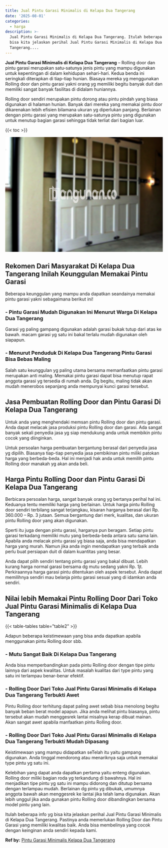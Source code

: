 ```yaml
---
title: Jual Pintu Garasi Minimalis di Kelapa Dua Tangerang
date: '2025-08-01'
categories:
  - harga
description: >-
  Jual Pintu Garasi Minimalis di Kelapa Dua Tangerang. Itulah beberapa info yg
  bisa kita jelaskan perihal Jual Pintu Garasi Minimalis di Kelapa Dua
  Tangerang....
---
```


**Jual Pintu Garasi Minimalis di Kelapa Dua Tangerang** – Rolling door dan pintu garasi merupakan satu-satunya jenis pintu yang mampu digunakan untuk kepentingan di dalam kehidupan sehari-hari. Kedua benda ini seringkali diterapkan di tiap-tiap hunian. Biasaya mereka yg menggunakan Rolling door dan pintu garasi yakni orang yg memiliki begitu banyak duit dan memiliki sangat banyak fasilitas di didalam huniannya.

Rolling door sendiri merupakan pintu dorong atau pintu pindah yang biasa digunakan di halaman hunian. Banyak dari mereka yang memakai pintu door dikarenakan lebih efisien bilamana ukuran yg diperlukan panjang. Berlainan dengan pintu garasi yang merupakan satu-satunya pintu yang digunakan untuk menutup bagian garasi sehingga tidak terliat dari bagian luar.

{{< toc >}}

![Jual Pintu Garasi Minimalis di Kelapa Dua Tangerang](/images/pintu-garasi-66.png)

## Rekomen Dari Masyarakat Di Kelapa Dua Tangerang Inilah Keunggulan Memakai Pintu Garasi

Beberapa keunggulan yang mampu anda dapatkan seandainya memakai pintu garasi yakni sebagaimana berikut ini!

### \- Pintu Garasi Mudah Digunakan Ini Menurut Warga Di Kelapa Dua Tangerang

Garasi yg paling gampang digunakan adalah garasi bukak tutup dari atas ke bawah. macam garasi yg satu ini bakal terlalu mudah digunakan oleh siapapun.

### \- Menurut Penduduk Di Kelapa Dua Tangerang Pintu Garasi Bisa Bebas Maling

Salah satu keunggulan yg paling utama bersama memanfaatkan pintu garasi merupakan anti maling. Memakai pintu garasi dapat bisa menutup rapat anggota garasi yg tersedia di rumah anda. Dg begitu, maling tidak akan mudah menerobos sepanjang anda mempunyai kunci garasi tersebut.

## Jasa Pembuatan Rolling Door dan Pintu Garasi Di Kelapa Dua Tangerang

Untuk anda yang menghendaki memsan pintu Rolling door dan pintu garasi. Anda dapat melacak jasa produksi pintu Rolling door dan garasi. Ada sangat banyak sekali penyedia jasa yg siap mendukung anda untuk membikin pintu cocok yang diinginkan.

Untuk persoalan harga pembuatan bergantung berasal dari penyedia jasa yg dipilih. Biasanya tiap-tiap penyedia jasa pembikinan pintu miliki patokan harga yang berbeda-beda. Hal ini menjadi hak anda untuk memilih pintu Rolling door manakah yg akan anda beli.

## Harga Pintu Rolling Door dan Pintu Garasi Di Kelapa Dua Tangerang

Berbicara persoalan harga, sangat banyak orang yg bertanya perihal hal ini. Keduanya tentu memiliki harga yang berlainan. Untuk harga pintu Rolling door sendiri terbilang sangat terjangkau, kisaran harganya berasal dari Rp. 360.000 – Rp. 3 jutaan. Semua bergantung dari merk, kualitas, dan ukuran pintu Rolling door yang akan digunakan.

Sperti itu juga dengan pintu garasi, harganya pun beragam. Setiap pintu garasi terkadang memiliki mutu yang berbeda-beda antara satu sama lain. Apabila anda melacak pintu garasi yg biasa saja, anda bisa mendapatkan harga yang murah. Namun jika anda ingin mendapatkan yang terbaik anda perlu buat persiapan duit di dalam kuantitas yang besar.

Anda dapat pilih sendiri tentang pintu garasi yang bakal dibuat. Lebih kurang harga normal garasi bersama dg mutu sedang yakni Rp. 1jt. Perkiraannya harga garasi pintu ditentukan oleh aspek tersebut. Anda dapat memilihnya sendiri mau belanja pintu garasi sesuai yang di idamkan anda sendiri.

## Nilai lebih Memakai Pintu Rolling Door Dari Toko Jual Pintu Garasi Minimalis di Kelapa Dua Tangerang

{{< table-tables table="table2" >}}

Adapun beberapa keistimewaan yang bisa anda dapatkan apabila menggunakan pintu Rolling door sbb.

### \- Mutu Sangat Baik Di Kelapa Dua Tangerang

Anda bisa memperbandingkan pada pintu Rolling door dengan tipe pintu lainnya dari aspek kwalitas. Untuk masalah kualitas dari type pintu yang satu ini terlampau benar-benar efektif.

### \- Rolling Door Dari Toko Jual Pintu Garasi Minimalis di Kelapa Dua Tangerang Terbukti Awet

Pintu Rolling door terhitung dapat paling awet sebab bisa menolong begitu banyak beban berat model apapun. Jika anda melihat pintu biasanya, pintu tersebut akan mudah menggesrek lantai misalnya kerap dibuat mainan. Akan sangat awet apabila manfaatkan pintu Rolling door.

### \- Rolling Door Dari Toko Jual Pintu Garasi Minimalis di Kelapa Dua Tangerang Terbukti Mudah Dipasang

Keistimewaan yang mampu didapatkan seTelah itu yaitu gampang digunakan. Anda tinggal mendorong atau menariknya saja untuk memakai type pintu yg satu ini.

Kelebihan yang dapat anda dapatkan pertama yaitu enteng digunakan. Rolling door miliki bagian roda yg terkandung di bawahnya. Hal ini menjadikan tipe pintu yg satu ini mampu didorong dan ditutup bersama dengan terlampau mudah. Berlainan dg pintu yg dibukak, umumnya anggota bawah akan menggesrek ke lantai jika telah lama digunakan. Akan lebih unggul jika anda gunakan pintu Rolling door dibandingkan bersama model pintu yang lain.

Itulah beberapa info yg bisa kita jelaskan perihal Jual Pintu Garasi Minimalis di Kelapa Dua Tangerang. Pastinya anda memerlukan Rolling Door dan Pintu Garasi yang memiliki kwalitas baik. Anda bisa membelinya yang cocok dengan keinginan anda sendiri kepada kami.

**Ref by:** [Pintu Garasi Minimalis Kelapa Dua Tangerang](https://id.wikipedia.org/wiki/Pintu)
